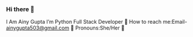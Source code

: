 ### Hi there 👋
I Am Ainy Gupta
I’m Python Full Stack Developer 🌱
How to reach me:Email- ainygupta503@gmail.com 📧
Pronouns:She/Her 👧
